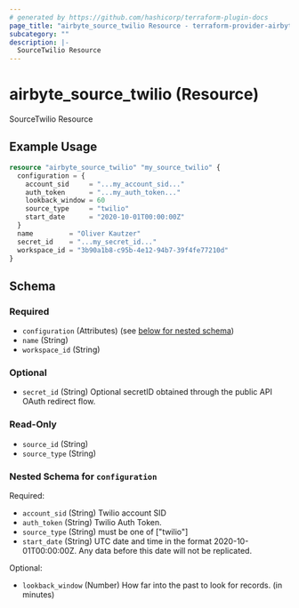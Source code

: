 ```yaml
---
# generated by https://github.com/hashicorp/terraform-plugin-docs
page_title: "airbyte_source_twilio Resource - terraform-provider-airbyte"
subcategory: ""
description: |-
  SourceTwilio Resource
---
```


# airbyte_source_twilio (Resource)

SourceTwilio Resource

## Example Usage

```terraform
resource "airbyte_source_twilio" "my_source_twilio" {
  configuration = {
    account_sid     = "...my_account_sid..."
    auth_token      = "...my_auth_token..."
    lookback_window = 60
    source_type     = "twilio"
    start_date      = "2020-10-01T00:00:00Z"
  }
  name         = "Oliver Kautzer"
  secret_id    = "...my_secret_id..."
  workspace_id = "3b90a1b8-c95b-4e12-94b7-39f4fe77210d"
}
```

<!-- schema generated by tfplugindocs -->
## Schema

### Required

- `configuration` (Attributes) (see [below for nested schema](#nestedatt--configuration))
- `name` (String)
- `workspace_id` (String)

### Optional

- `secret_id` (String) Optional secretID obtained through the public API OAuth redirect flow.

### Read-Only

- `source_id` (String)
- `source_type` (String)

<a id="nestedatt--configuration"></a>
### Nested Schema for `configuration`

Required:

- `account_sid` (String) Twilio account SID
- `auth_token` (String) Twilio Auth Token.
- `source_type` (String) must be one of ["twilio"]
- `start_date` (String) UTC date and time in the format 2020-10-01T00:00:00Z. Any data before this date will not be replicated.

Optional:

- `lookback_window` (Number) How far into the past to look for records. (in minutes)


